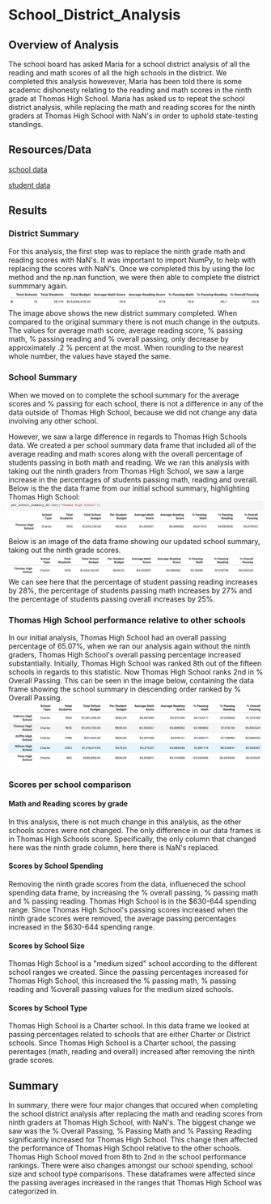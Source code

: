 # School_District_Analysis

## Overview of Analysis 
The school board has asked Maria for a school district analysis of all the reading and math scores of all the high schools in the district. 
We completed this analysis howevever, Maria has been told there is some academic dishonesty relating to the reading and math scores in the 
ninth grade at Thomas High School. Maria has asked us to repeat the school district analysis, while replacing the math and reading scores for 
the ninth graders at Thomas High School with NaN's in order to uphold state-testing standings. 

## Resources/Data 
[school data](Resources/schools_complete.csv)

[student data](Resources/students_complete.csv)

## Results
### District Summary 
For this analysis, the first step was to replace the ninth grade math and reading scores with NaN's.
It was important to import NumPy, to help with replacing the scores with NaN's. Once we completed this by using the loc method and the np.nan function, we were then able to complete the district summmary again.
![](Resources/districtsummary2.png)
The image above shows the new district summary completed. When compared to the original summary there is not much change in the outputs. The values for average math score, average reading score, % passing math, % passing reading and % overall passing, only decrease by approximately .2 % percent at the most. When rounding to the nearest whole number, the values have stayed the same. 

### School Summary 
When we moved on to complete the school summary for the average scores and % passing for each school, there is not a difference in any of the data outside of Thomas High School, because we did not change any data involving any other school.

However, we saw a large difference in regards to Thomas High Schools data. 
We created a per school summary data frame that included all of the average reading and math scores along with the overall percentage of students passing in both math and reading. We we ran this analysis with taking out the ninth graders from Thomas High School, we saw a large increase in the percentages of students passing math, reading and overall. Below is the the data frame from our initial school summary, highlighting Thomas High School:
![](Resources/thomashighschoolsummary1.png)
Below is an image of the data frame showing our updated school summary, taking out the ninth grade scores.
![](Resources/thomashighschoolsummary2.png)
We can see here that the percentage of student passing reading increases by 28%, the percentage of students passing math increases by 27% and the percentage of students passing overall increases by 25%.

### Thomas High School performance relative to other schools
In our initial analysis, Thomas High School had an overall passing percentage of 65.07%, when we ran our analysis again without the ninth graders, Thomas High School's overall passing percentage increased substantially. 
Initially, Thomas High School was ranked 8th out of the fifteen schools in regards to this statistic. Now Thomas High School ranks 2nd in % Overall Passing. This can be seen in the image below, containing the data frame showing the school summary in descending order ranked by % Overall Passing. 
![](Resources/topschools.png)

### Scores per school comparison 
#### Math and Reading scores by grade
In this analysis, there is not much change in this analysis, as the other schools scores were not changed. The only difference in our data frames is in Thomas High Schools score. Specifically, the only column that changed here was the ninth grade column, here there is NaN's replaced.

#### Scores by School Spending 
Removing the ninth grade scores from the data, influeneced the school spending data frame, by increasing the % overall passing, % passing math and % passing reading. Thomas High School is in the $630-644 spending range. Since Thomas High School's passing scores increased when the ninth grade scores were removed, the average passing percentages increased in the $630-644 spending range.

#### Scores by School Size
Thomas High School is a "medium sized" school according to the different school ranges we created. Since the passing percentages increased for Thomas High School, this increased the % passing math, % passing reading and %overall passing values for the medium sized schools. 

#### Scores by School Type 
Thomas High School is a Charter school. In this data frame we looked at passing percentages related to schools that are either Charter or District schools. Since Thomas High School is a Charter school, the passing perentages (math, reading and overall) increased after removing the ninth grade scores.

## Summary 
In summary, there were four major changes that occured when completing the school district analysis after replacing the math and reading scores from ninth graders at Thomas High School, with NaN's.
The biggest change we saw was the % Overall Passing, % Passing Math and % Passing Reading significantly increased for Thomas High School. 
This change then affected the performance of Thomas High School relative to the other schools. Thomas High School moved from 8th to 2nd in the school performance rankings. There were also changes amongst our school spending, school size and school type comparisons. These dataframes were affected since the passing averages increased in the ranges that Thomas High School was categorized in. 

